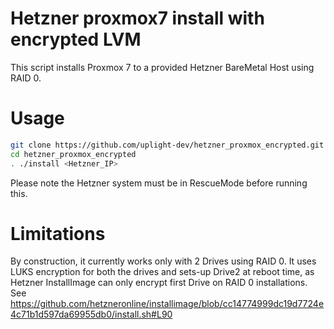 # Hetzner proxmox7 install with encrypted LVM
This script installs Proxmox 7 to a provided Hetzner BareMetal Host using RAID 0.

# Usage
```sh
git clone https://github.com/uplight-dev/hetzner_proxmox_encrypted.git
cd hetzner_proxmox_encrypted
. ./install <Hetzner_IP>
```

Please note the Hetzner system must be in RescueMode before running this.

# Limitations
By construction, it currently works only with 2 Drives using RAID 0.
It uses LUKS encryption for both the drives and sets-up Drive2 at reboot time, as Hetzner InstallImage can only 
encrypt first Drive on RAID 0 installations.
See https://github.com/hetzneronline/installimage/blob/cc14774999dc19d7724e4c71b1d597da69955db0/install.sh#L90

